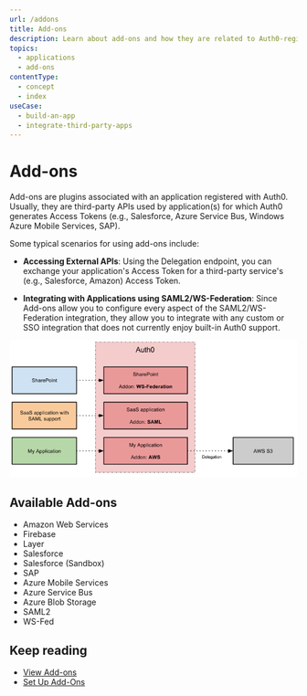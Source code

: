 ```yaml
---
url: /addons
title: Add-ons
description: Learn about add-ons and how they are related to Auth0-registered Applications.
topics:
  - applications
  - add-ons
contentType:
  - concept
  - index
useCase:
  - build-an-app
  - integrate-third-party-apps
---
```


# Add-ons

Add-ons are plugins associated with an application registered with Auth0. Usually, they are third-party APIs used by application(s) for which Auth0 generates Access Tokens (e.g., Salesforce, Azure Service Bus, Windows Azure Mobile Services, SAP).

Some typical scenarios for using add-ons include:

* **Accessing External APIs**: Using the Delegation endpoint, you can exchange your application's Access Token for a third-party service's (e.g., Salesforce, Amazon) Access Token.

* **Integrating with Applications using SAML2/WS-Federation**: Since Add-ons allow you to configure every aspect of the SAML2/WS-Federation integration, they allow you to integrate with any custom or SSO integration that does not currently enjoy built-in Auth0 support.

![Addons Example Diagram](/media/articles/applications/applications-addon-types.png)

## Available Add-ons

- Amazon Web Services
- Firebase
- Layer
- Salesforce
- Salesforce (Sandbox)
- SAP
- Azure Mobile Services
- Azure Service Bus
- Azure Blob Storage
- SAML2
- WS-Fed

## Keep reading

- [View Add-ons](/dashboard/guides/applications/view-addons)
- [Set Up Add-Ons](/dashboard/guides/applications/set-up-addons)